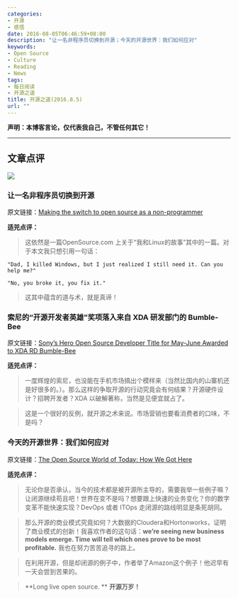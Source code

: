 ```yaml
---
categories:
- 开源
- 感悟
date: 2016-08-05T06:46:59+08:00
description: "让一名非程序员切换到开源；今天的开源世界：我们如何应对"
keywords:
- Open Source
- Culture
- Reading
- News
tags:
- 每日阅读
- 开源之道
title: 开源之道(2016.8.5)
url: ""
---
```


**声明：本博客言论，仅代表我自己，不管任何其它！**

---

## 文章点评

![](https://opensource.com/sites/default/files/styles/image-full-size/public/images/government/GOV_2dot0.png?itok=dEihk225)

### 让一名非程序员切换到开源

原文链接：[Making the switch to open source as a non-programmer](https://opensource.com/life/16/8/my-linux-story-rute-correia)

**适兕点评：**

> 这依然是一篇OpenSource.com 上关于“我和Linux的故事”其中的一篇。对于本文我只想引用一句话：

```
"Dad, I killed Windows, but I just realized I still need it. Can you help me?"

"No, you broke it, you fix it."
```
> 这其中蕴含的道与术，就是真谛！


### 索尼的“开源开发者英雄”奖项落入来自 XDA 研发部门的 Bumble-Bee

原文链接：[Sony’s Hero Open Source Developer Title for May-June Awarded to XDA RD Bumble-Bee](http://www.xda-developers.com/sonys-hero-open-source-developer-title-for-may-june-awarded-to-xda-rd-bumble-bee/)

**适兕点评：**

> 一度辉煌的索尼，也没能在手机市场搞出个模样来（当然比国内的山寨机还是好很多的。）。那么这样的争取开源的行动究竟会有何结果？开源硬件设计？招聘开发者？XDA 以破解著称，当然是见便宜就占了。

> 这是一个很好的反例，就开源之术来说。市场营销也要看消费者的口味，不是吗？

### 今天的开源世界：我们如何应对

原文链接：[The Open Source World of Today: How We Got Here ](http://www.enterprisetech.com/2016/08/02/open-source-world-today-got/)

**适兕点评：**

> 无论你是否承认，当今的技术都是被开源所主导的，需要我举一些例子嘛？让闭源继续苟且吧！世界在变不是吗？想要跟上快速的业务变化？你的数字变革不能快速实现？DevOps 或者 ITOps 走闭源的路线明显是条死胡同。

> 那么开源的商业模式究竟如何？大数据的Cloudera和Hortonworks，证明了商业模式的创新！我喜欢作者的这句话：**we’re seeing new business models emerge. Time will tell which ones prove to be most profitable.** 我也在努力苦苦追寻的路上。

> 在利用开源，但是却闭源的例子中，作者举了Amazon这个例子！他迟早有一天会尝到苦果的。

> **Long live open source. ** **开源万岁！**